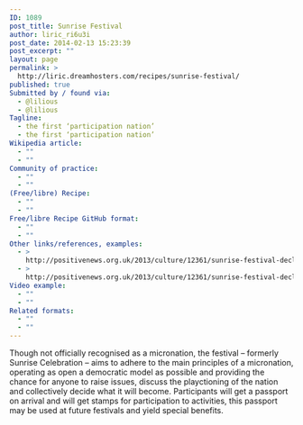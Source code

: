 ```yaml
---
ID: 1089
post_title: Sunrise Festival
author: liric_ri6u3i
post_date: 2014-02-13 15:23:39
post_excerpt: ""
layout: page
permalink: >
  http://liric.dreamhosters.com/recipes/sunrise-festival/
published: true
Submitted by / found via:
  - @lilious
  - @lilious
Tagline:
  - the first ‘participation nation’
  - the first ‘participation nation’
Wikipedia article:
  - ""
  - ""
Community of practice:
  - ""
  - ""
(Free/libre) Recipe:
  - ""
  - ""
Free/libre Recipe GitHub format:
  - ""
  - ""
Other links/references, examples:
  - >
    http://positivenews.org.uk/2013/culture/12361/sunrise-festival-declares-festival-micronation/
  - >
    http://positivenews.org.uk/2013/culture/12361/sunrise-festival-declares-festival-micronation/
Video example:
  - ""
  - ""
Related formats:
  - ""
  - ""
---
```

Though not officially recognised as a micronation, the festival – formerly Sunrise Celebration – aims to adhere to the main principles of a micronation, operating as open a democratic model as possible and providing the chance for anyone to raise issues, discuss the playctioning of the nation and collectively decide what it will become. Participants will get a passport on arrival and will get stamps for participation to activities, this passport may be used at future festivals and yield special benefits.
